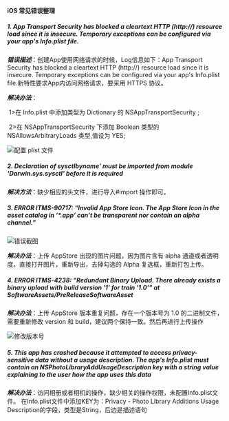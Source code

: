 #### iOS 常见错误整理

##### 1. App Transport Security has blocked a cleartext HTTP (http://) resource load since it is insecure. Temporary exceptions can be configured via your app's Info.plist file.

***错误描述***：创建App使用网络请求的时候，Log信息如下：App Transport Security has blocked a cleartext HTTP (http://) resource load since it is insecure. Temporary exceptions can be configured via your app's
Info.plist file.新特性要求App内访问网络请求，要采用 HTTPS 协议。

***解决办法***：

​				1>在 Info.plist 中添加类型为 Dictionary 的 NSAppTransportSecurity ;

​				2>在 NSAppTransportSecurity 下添加 Boolean 类型的 NSAllowsArbitraryLoads 类型,值设为 YES;

![配置 plist 文件](/Source/配置plist文件.jpg)

##### 2. Declaration of sysctlbyname' must be imported from module 'Darwin.sys.sysctl' before it is required

***解决方法***：缺少相应的头文件，进行导入#import 操作即可。

##### 3. ERROR ITMS-90717: “Invalid App Store Icon. The App Store Icon in the asset catalog in ‘*.app’ can’t be transparent nor contain an alpha channel.”

![错误截图](/Source/错误截图.jpg)

***解决办法***：上传 AppStore 出现的图片问题，因为图片含有 alpha 通道或者透明度，直接打开图片，重新导出，去掉勾选的 Alpha 复选框，重新打包上传。

##### 4. ERROR ITMS-4238: "Redundant Binary Upload. There already exists a binary upload with build version '1' for train '1.0'" at SoftwareAssets/PreReleaseSoftwareAsset

***解决办法***：上传 AppStore 版本重复问题，存在一个版本号为 1.0 的二进制文件，需要重新修改 version 和 build，建议两个保持一致。然后再进行上传操作 

![修改版本号](/Source/修改版本号.jpg)

##### 5. This app has crashed because it attempted to access privacy-sensitive data without a usage description.  The app's Info.plist must contain an NSPhotoLibraryAddUsageDescription key with a string value explaining to the user how the app uses this data

***解决办法***：访问相册或者相机的操作，缺少相关的操作权限，未配置Info.plist文件。
在Info.plist文件中添加KEY为：Privacy - Photo Library Additions Usage Description的字段，类型是String，后边是描述语句

